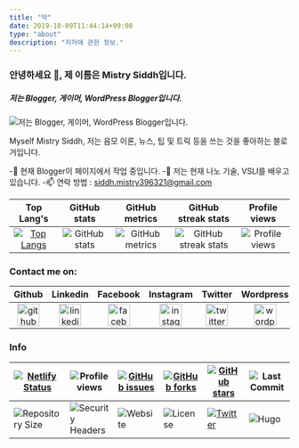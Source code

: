 ```yaml
---
title: "약"
date: 2019-10-09T11:44:14+09:00
type: "about"
description: "저자에 관한 정보."
---
```


### 안녕하세요 👋, 제 이름은 Mistry Siddh입니다.

##### 저는 Blogger, 게이머, WordPress Blogger입니다.

![저는 Blogger, 게이머, WordPress Blogger입니다.](/images/whoami/Banner.png)

Myself Mistry Siddh, 저는 음모 이론, 뉴스, 팁 및 트릭 등을 쓰는 것을 좋아하는 블로거입니다.

-🔭 현재 Blogger이 페이지에서 작업 중입니다.
-🌱 저는 현재 나노 기술, VSLI를 배우고 있습니다.
-📫 연락 방법 : siddh.mistry396321@gmail.com



|                          Top Lang's                          |                         GitHub stats                         |                   GitHub metrics                    |                     GitHub streak stats                      |                   Profile views                    |
| :----------------------------------------------------------: | :----------------------------------------------------------: | :-------------------------------------------------: | :----------------------------------------------------------: | :------------------------------------------------: |
| [![Top Langs](https://github-readme-stats.vercel.app/api/top-langs/?username=mrfoxie)](https://github.com/anuraghazra/github-readme-stats) | ![GitHub stats](https://github-readme-stats.vercel.app/api?username=mrfoxie&show_icons=true&count_private=true) | ![GitHub metrics](https://metrics.lecoq.io/mrfoxie) | ![GitHub streak stats](https://github-readme-streak-stats.herokuapp.com/?user=mrfoxie) | ![Profile views](https://gpvc.arturio.dev/mrfoxie) |



 

### Contact me on:



|                            Github                            |                           Linkedin                           |                           Facebook                           |                          Instagram                           |                           Twitter                            |                          Wordpress                           |
| :----------------------------------------------------------: | :----------------------------------------------------------: | :----------------------------------------------------------: | :----------------------------------------------------------: | :----------------------------------------------------------: | :----------------------------------------------------------: |
| [<img src='https://cdn.jsdelivr.net/npm/simple-icons@3.0.1/icons/github.svg' alt='github' width='40'>](https://github.com/mrfoxie) | [<img src='https://cdn.jsdelivr.net/npm/simple-icons@3.0.1/icons/linkedin.svg' alt='linkedin' width='40'>](https://www.linkedin.com/in/siddhmistry/) | [<img src='https://cdn.jsdelivr.net/npm/simple-icons@3.0.1/icons/facebook.svg' alt='facebook' width='40'>](https://www.facebook.com/tigersid1997) | [<img src='https://cdn.jsdelivr.net/npm/simple-icons@3.0.1/icons/instagram.svg' alt='instagram' width='40'>](https://www.instagram.com/mistrysiddh/) | [<img src='https://cdn.jsdelivr.net/npm/simple-icons@3.0.1/icons/twitter.svg' alt='twitter' width='40'>](https://twitter.com/Hacking_Tiger) | [<img src='https://cdn.jsdelivr.net/npm/simple-icons@3.0.1/icons/wordpress.svg' alt='wordpress' width='40'>](https://hackeridiot.com) |

### Info

| [![Netlify Status](https://api.netlify.com/api/v1/badges/5b116972-923c-4ad3-a0fa-f42f8c2c9934/deploy-status)](https://app.netlify.com/sites/mistrysiddh/deploys) | ![Profile views](https://gpvc.arturio.dev/mrfoxie)           | [![GitHub issues](https://img.shields.io/github/issues/mrfoxie/mistrysiddh)](https://github.com/mrfoxie/mistrysiddh/issues) | [![GitHub forks](https://img.shields.io/github/forks/mrfoxie/mistrysiddh)](https://github.com/mrfoxie/mistrysiddh/network) | [![GitHub stars](https://img.shields.io/github/stars/mrfoxie/mistrysiddh)](https://github.com/mrfoxie/mistrysiddh/stargazers) | ![Last Commit](https://img.shields.io/github/last-commit/mrfoxie/mistrysiddh) |
| ------------------------------------------------------------ | ------------------------------------------------------------ | ------------------------------------------------------------ | ------------------------------------------------------------ | ------------------------------------------------------------ | ------------------------------------------------------------ |
| ![Repository Size](https://img.shields.io/github/repo-size/mrfoxie/mistrysiddh) | ![Security Headers](https://img.shields.io/security-headers?url=https%3A%2F%2Fmistrysiddh.tk) | ![Website](https://img.shields.io/website?url=https%3A%2F%2Fmistrysiddh.tk) | ![License](https://img.shields.io/github/license/mrfoxie/mistrysiddh) | [![Twitter](https://img.shields.io/twitter/url?style=social&url=https%3A%2F%2Ftwitter.com%2FHacking_Tiger)](https://twitter.com/intent/tweet?text=Wow:&url=https%3A%2F%2Fgithub.com%2Fmrfoxie%2Fmistrysiddh) | ![Hugo](https://img.shields.io/badge/Hugo-0.65.0-%23FF4088)  |

​     

